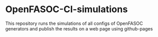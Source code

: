 # OpenFASOC-CI-simulations

This repository runs the simulations of all configs of OpenFASOC generators and publish the results on a web page using github-pages 